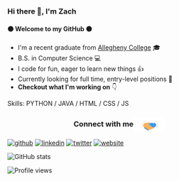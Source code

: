 ### Hi there 👋, I'm Zach
#### :black_circle: Welcome to my GitHub :black_circle:

* I'm a recent graduate from [Allegheny College](https://allegheny.edu/) :mortar_board:
* B.S. in Computer Science :computer:
* I code for fun, eager to learn new things :thumbsup:
* Currently looking for full time, entry-level positions :office:
* __Checkout what I'm working on__ :point_down:


Skills: PYTHON / JAVA / HTML / CSS / JS

<div align="center">
  <h3 align="center">Connect with me<img align="center" src="https://github.com/leonardoz15/leonardoz15/blob/master/assets/Handshake.gif" height="33px" /></h3>
</div>

[<img src='https://cdn.jsdelivr.net/npm/simple-icons@3.0.1/icons/github.svg' alt='github' height='40'>](https://github.com/leonardoz15)  [<img src='https://cdn.jsdelivr.net/npm/simple-icons@3.0.1/icons/linkedin.svg' alt='linkedin' height='40'>](https://www.linkedin.com/in/ZacharyLeonardo/)  [<img src='https://cdn.jsdelivr.net/npm/simple-icons@3.0.1/icons/twitter.svg' alt='twitter' height='40'>](https://twitter.com/ZachLeonardoAC)  [<img src='https://cdn.jsdelivr.net/npm/simple-icons@3.0.1/icons/icloud.svg' alt='website' height='40'>](https://www.zacharyleonardo.com/)  

![GitHub stats](https://github-readme-stats.vercel.app/api?username=leonardoz15&show_icons=true)  

![Profile views](https://gpvc.arturio.dev/leonardoz15)  
